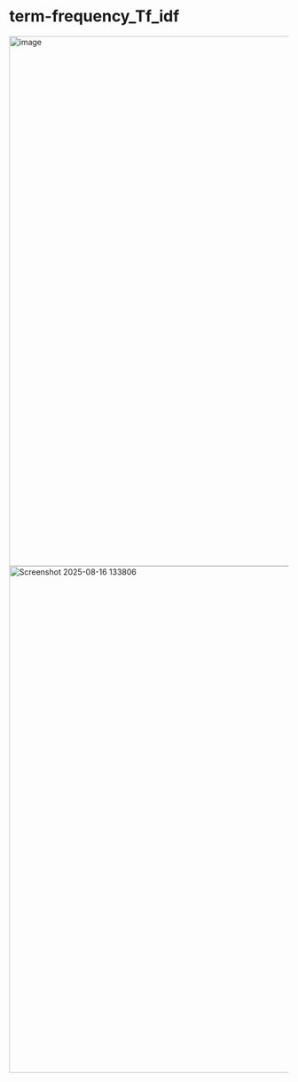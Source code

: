 # term-frequency_Tf_idf
<img width="1913" height="956" alt="image" src="https://github.com/user-attachments/assets/1f860ded-a18c-4bc4-b16c-96c7c3394233" />
<img width="1731" height="914" alt="Screenshot 2025-08-16 133806" src="https://github.com/user-attachments/assets/38e6975f-e374-48fd-bd3f-4611fc35f03c" />
